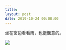 ```yaml
---
title: 
layout: post
date: 2019-10-24 00:00:00
---
```


坐在窗边看看雨，也挺惬意的。

![]({{site.cdnurl}}/assets/images/posts/2019/10.jpg)  
